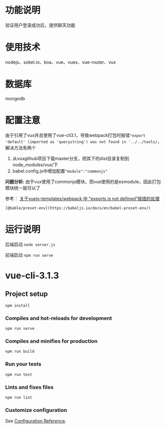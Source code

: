 # 功能说明

验证用户登录成功后，提供聊天功能

# 使用技术
nodejs、soket.io、koa、vue、vuex、vue-router、vux

# 数据库
mongodb

# 配置注意
由于引用了vux并且使用了vue-cli3.1，导致webpack打包时报错`"export 'default' (imported as 'querystring') was not found in '../../tools/`，解决方法有两个

1. 从vuxgithub项目下载master分支，把其下的dist目录复制到node_modules/vux/下
2. babel.config.js中增加配置`"module":"commonjs"`

__问题分析:__ 由于vux使用了commonjs模块，而vue使用的是esmodule，因此打包模块统一就可以了

参考：
    [关于vuejs-templates/webpack 中 “exports is not defined”报错的处理](https://segmentfault.com/a/1190000009526372)

    [@bable/preset-env](https://babeljs.io/docs/en/babel-preset-env/)

# 运行说明
后端启动 `node server.js`

前端启动 `npm run serve`

# vue-cli-3.1.3

## Project setup
```
npm install
```

### Compiles and hot-reloads for development
```
npm run serve
```

### Compiles and minifies for production
```
npm run build
```

### Run your tests
```
npm run test
```

### Lints and fixes files
```
npm run lint
```

### Customize configuration
See [Configuration Reference](https://cli.vuejs.org/config/).
